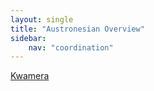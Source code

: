 ```yaml
---
layout: single
title: "Austronesian Overview"
sidebar:
    nav: "coordination"
---
```


[Kwamera](/coordination/cfiles/kwamera.pdf)